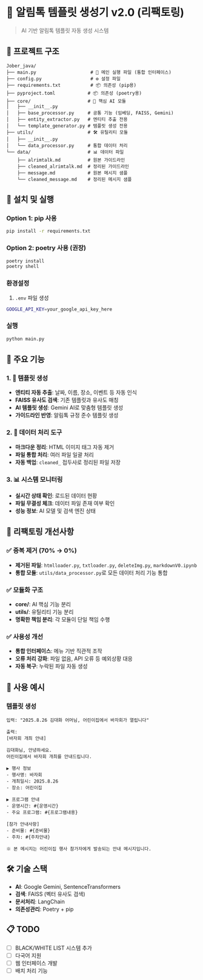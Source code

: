 # 🚀 알림톡 템플릿 생성기 v2.0 (리팩토링)

> AI 기반 알림톡 템플릿 자동 생성 시스템

## 📁 프로젝트 구조
```
Jober_java/
├── main.py                    # 🎯 메인 실행 파일 (통합 인터페이스)
├── config.py                  # ⚙️ 설정 파일 
├── requirements.txt           # 📦 의존성 (pip용)
├── pyproject.toml            # 📦 의존성 (poetry용)
├── core/                     # 🧠 핵심 AI 모듈
│   ├── __init__.py           
│   ├── base_processor.py     # 공통 기능 (임베딩, FAISS, Gemini)
│   ├── entity_extractor.py   # 엔티티 추출 전용
│   └── template_generator.py # 템플릿 생성 전용
├── utils/                    # 🛠️ 유틸리티 모듈
│   ├── __init__.py          
│   └── data_processor.py     # 통합 데이터 처리
└── data/                     # 📊 데이터 파일
    ├── alrimtalk.md          # 원본 가이드라인
    ├── cleaned_alrimtalk.md  # 정리된 가이드라인
    ├── message.md            # 원본 메시지 샘플
    └── cleaned_message.md    # 정리된 메시지 샘플
```

## 🚀 설치 및 실행

### Option 1: pip 사용
```bash
pip install -r requirements.txt
```

### Option 2: poetry 사용 (권장)
```bash
poetry install
poetry shell
```

### 환경설정
1. `.env` 파일 생성
```bash
GOOGLE_API_KEY=your_google_api_key_here
```

### 실행
```bash
python main.py
```

## 🎯 주요 기능

### 1. 📝 템플릿 생성
- **엔티티 자동 추출**: 날짜, 이름, 장소, 이벤트 등 자동 인식
- **FAISS 유사도 검색**: 기존 템플릿과 유사도 매칭  
- **AI 템플릿 생성**: Gemini AI로 맞춤형 템플릿 생성
- **가이드라인 반영**: 알림톡 규정 준수 템플릿 생성

### 2. 🔧 데이터 처리 도구
- **마크다운 정리**: HTML 이미지 태그 자동 제거
- **파일 통합 처리**: 여러 파일 일괄 처리
- **자동 백업**: `cleaned_` 접두사로 정리된 파일 저장

### 3. 📊 시스템 모니터링
- **실시간 상태 확인**: 로드된 데이터 현황
- **파일 무결성 체크**: 데이터 파일 존재 여부 확인
- **성능 정보**: AI 모델 및 검색 엔진 상태

## 🔧 리팩토링 개선사항

### ✅ **중복 제거 (70% → 0%)**
- **제거된 파일**: `htmlloader.py`, `txtloader.py`, `deleteImg.py`, `markdownV0.ipynb`
- **통합 모듈**: `utils/data_processor.py`로 모든 데이터 처리 기능 통합

### ✅ **모듈화 구조**
- **core/**: AI 핵심 기능 분리
- **utils/**: 유틸리티 기능 분리
- **명확한 책임 분리**: 각 모듈이 단일 책임 수행

### ✅ **사용성 개선**
- **통합 인터페이스**: 메뉴 기반 직관적 조작
- **오류 처리 강화**: 파일 없음, API 오류 등 예외상황 대응
- **자동 복구**: 누락된 파일 자동 생성

## 📖 사용 예시

### 템플릿 생성
```
입력: "2025.8.26 김대화 어머님, 어린이집에서 바자회가 열립니다"

출력:
[바자회 개최 안내]

김대화님, 안녕하세요.
어린이집에서 바자회 개최를 안내드립니다.

▶ 행사 정보
- 행사명: 바자회  
- 개최일시: 2025.8.26
- 장소: 어린이집

▶ 프로그램 안내
- 운영시간: #{운영시간}
- 주요 프로그램: #{프로그램내용}

[참가 안내사항]  
- 준비물: #{준비물}
- 주차: #{주차안내}

※ 본 메시지는 어린이집 행사 참가자에게 발송되는 안내 메시지입니다.
```

## 🛠️ 기술 스택
- **AI**: Google Gemini, SentenceTransformers
- **검색**: FAISS (벡터 유사도 검색)
- **문서처리**: LangChain
- **의존성관리**: Poetry + pip

## 📋 TODO
- [ ] BLACK/WHITE LIST 시스템 추가
- [ ] 다국어 지원
- [ ] 웹 인터페이스 개발
- [ ] 배치 처리 기능